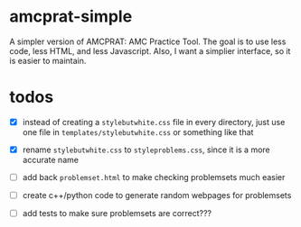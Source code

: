 # amcprat-simple
A simpler version of AMCPRAT: AMC Practice Tool. The goal is to use
less code, less HTML, and less Javascript. Also, I want a simplier
interface, so it is easier to maintain.

# todos
- [x] instead of creating a `stylebutwhite.css` file in every directory, just use one file in `templates/stylebutwhite.css` or something like that
- [x] rename `stylebutwhite.css` to `styleproblems.css`, since it is a more accurate name
- [ ] add back `problemset.html` to make checking problemsets much easier
- [ ] create c++/python code to generate random webpages for problemsets
- [ ] add tests to make sure problemsets are correct???

